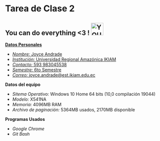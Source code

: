 # Tarea de Clase 2 

## You can do everything <3 !  <a href="https://www.pinterest.com/pin/583779170439165093/"> <img alt="YOU CAN DO IT" src="https://i.pinimg.com/originals/14/54/63/1454636394abab7ca27ca81b16e55346.jpg" width="40" height="40">

**Datos Personales**
- *Nombre:* Joyce Andrade
- *Institución:* Universidad Regional Amazónica IKIAM
- *Contacto:* 593 983045538
- *Semestre:* 6to Semestre
- *Correo:* joyce.andrade@est.ikiam.edu.ec

**Datos del equipo**
- *Sitema Operativo:* Windows 10 Home 64 bits (10,0 compilación 19044)
- *Modelo:* X541NA
- *Memoria:* 4096MB RAM 
- *Archivo de paginación:* 5364MB usados, 2170MB disponible 

**Programas Usados** 
- *Google Chrome*
- *Git Bash* 
